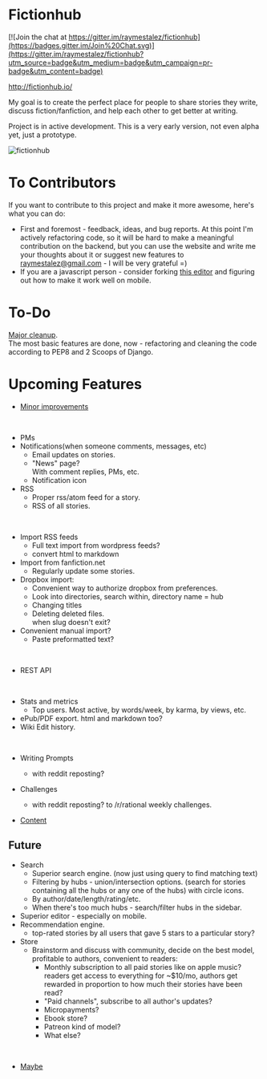 # Fictionhub

[![Join the chat at https://gitter.im/raymestalez/fictionhub](https://badges.gitter.im/Join%20Chat.svg)](https://gitter.im/raymestalez/fictionhub?utm_source=badge&utm_medium=badge&utm_campaign=pr-badge&utm_content=badge)

http://fictionhub.io/

My goal is to create the perfect place for people to share stories they write, discuss fiction/fanfiction, and help each other to get better at writing.

Project is in active development. This is a very early version, not even alpha yet, just a prototype.

![fictionhub](https://raw.githubusercontent.com/raymestalez/fictionhub/master/fictionhub/static/img/fictionhub.png)

# To Contributors
If you want to contribute to this project and make it more awesome, here's what you can do:

- First and foremost - feedback, ideas, and bug reports.
  At this point I'm actively refactoring code, so it will be hard to make a meaningful contribution on the backend, but you can use the website and write me your thoughts about it or suggest new features to raymestalez@gmail.com - I will be very grateful =)
- If you are a javascript person - consider forking [this editor](https://github.com/lepture/editor) and figuring out how to make it work well on mobile.


# To-Do

[Major cleanup](https://gist.github.com/raymestalez/4710ae5b406bf1216199).  
The most basic features are done, now - refactoring and cleaning the code according to PEP8 and 2 Scoops of Django.


# Upcoming Features

- [Minor improvements](https://gist.github.com/raymestalez/890f98d47401431defbc)

&nbsp;

- PMs
- Notifications(when someone comments, messages, etc)
  - Email updates on stories.
  - "News" page?  
	With comment replies, PMs, etc.
  - Notification icon
- RSS
  - Proper rss/atom feed for a story.
  - RSS of all stories.

&nbsp;

- Import RSS feeds
  - Full text import from wordpress feeds?
  - convert html to markdown
- Import from fanfiction.net
  - Regularly update some stories.
- Dropbox import:
    - Convenient way to authorize dropbox from preferences.
    - Look into directories, search within, directory name = hub
    - Changing titles
    - Deleting deleted files.  
      when slug doesn't exit?
- Convenient manual import?
  - Paste preformatted text?

&nbsp;

- REST API

&nbsp;

- Stats and metrics
  - Top users. Most active, by words/week, by karma, by views, etc.
- ePub/PDF export.
  html and markdown too?
- Wiki
  Edit history.

&nbsp;

- Writing Prompts
  - with reddit reposting?
- Challenges
  - with reddit reposting? to /r/rational weekly challenges.

- [Content](https://gist.github.com/raymestalez/4f27da8e0e03e52e1885)

## Future

- Search
  - Superior search engine.
	(now just using query to find matching text)
  - Filtering by hubs - union/intersection options.
	(search for stories containing all the hubs or any one of the hubs)
	with circle icons.
  - By author/date/length/rating/etc.
  - When there's too much hubs - search/filter hubs in the sidebar.
- Superior editor - especially on mobile.
- Recommendation engine.
    - top-rated stories by all users that gave 5 stars to a particular story?
- Store
  - Brainstorm and discuss with community, decide on the best model, profitable to authors, convenient to readers:
	- Monthly subscription to all paid stories like on apple music?
	  readers get access to everything for ~$10/mo,
	  authors get rewarded in proportion to how much their stories have been read?
	- "Paid channels", subscribe to all author's updates?
	- Micropayments?
	- Ebook store?
    - Patreon kind of model?
    - What else?

&nbsp;

- [Maybe](https://gist.github.com/raymestalez/8252dfa470857c3c6764)
